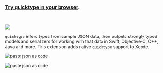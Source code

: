 ### [Try quicktype in your browser](https://app.quicktype.io#l=swift).

<br />

![](media/logo.svg)

`quicktype` infers types from sample JSON data, then outputs strongly typed models and serializers for working with that data in Swift, Objective-C, C++, Java and more. This extension adds native `quicktype` support to Xcode.

[![paste json as code](media/download.svg)](https://itunes.apple.com/us/app/paste-json-as-code-quicktype/id1330801220?mt=12)

![paste json as code](media/demo.gif)
